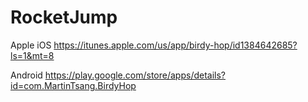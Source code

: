 # RocketJump

Apple iOS
https://itunes.apple.com/us/app/birdy-hop/id1384642685?ls=1&mt=8

Android
https://play.google.com/store/apps/details?id=com.MartinTsang.BirdyHop
